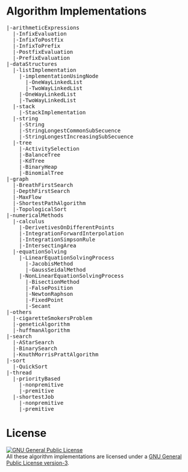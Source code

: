 # Algorithm Implementations
<pre>
|-arithmeticExpressions
  |-InfixEvaluation
  |-InfixToPostfix
  |-InfixToPrefix
  |-PostfixEvaluation
  |-PrefixEvaluation
|-dataStructures
  |-listImplementation
    |-implementationUsingNode
      |-OneWayLinkedList
      |-TwoWayLinkedList
    |-OneWayLinkedList
    |-TwoWayLinkedList
  |-stack
    |-StackImplementation
  |-string
    |-String
    |-StringLongestCommonSubSecuence
    |-StringLongestIncreasingSubSecuence
  |-tree
    |-ActivitySelection
    |-BalanceTree
    |-KdTree
    |-BinaryHeap
    |-BinomialTree
|-graph
  |-BreathFirstSearch
  |-DepthFirstSearch
  |-MaxFlow
  |-ShortestPathAlgorithm
  |-TopologicalSort
|-numericalMethods
  |-calculus
    |-DerivetivesOnDifferentPoints
    |-IntegrationForwardInterpolation
    |-IntegrationSimpsonRule
    |-IntersectingArea
  |-equationSolving
    |-LinearEquationSolvingProcess
      |-JacobisMethod
      |-GaussSeidalMethod
    |-NonLinearEquationSolvingProcess
      |-BisectionMethod
      |-FalsePosition
      |-NewtonRaphson
      |-FixedPoint
      |-Secant
|-others
  |-cigaretteSmokersProblem
  |-geneticAlgorithm
  |-huffmanAlgorithm
|-search
  |-AStarSearch
  |-BinarySearch
  |-KnuthMorrisPrattAlgorithm
|-sort
  |-QuickSort
|-thread
  |-priorityBased
    |-nonpremitive
    |-premitive
  |-shortestJob
    |-nonpremitive
    |-premitive
</pre>

# License
<a rel="license" href="http://www.gnu.org/licenses/gpl.html"><img alt="GNU General Public License" style="border-width:0" src="http://www.gnu.org/graphics/gplv3-88x31.png" /></a><br/>All these algorithm implementations are licensed under a <a rel="license" href="http://www.gnu.org/licenses/gpl.html">GNU General Public License version-3</a>.
